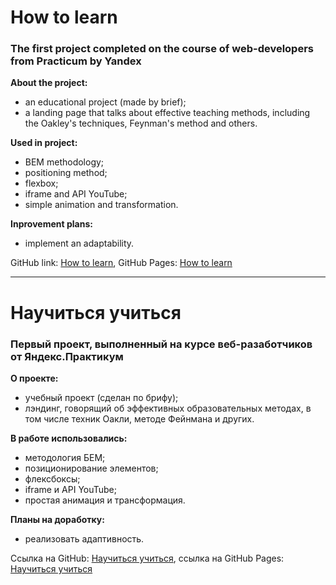 # How to learn
### The first project completed on the course of web-developers from Practicum by Yandex

**About the project:**
* an educational project (made by brief);
* a landing page that talks about effective teaching methods, including the Oakley's techniques, Feynman's method and others.

**Used in project:**
* BEM methodology;
* positioning method;
* flexbox;
* iframe and API YouTube;
* simple animation and transformation.

**Inprovement plans:**
* implement an adaptability.

GitHub link: [How to learn](https://github.com/MariaSeraya/how-to-learn.git),
GitHub Pages: [How to learn](https://mariaseraya.github.io/how-to-learn/)

------

# Научиться учиться
### Первый проект, выполненный на курсе веб-разаботчиков от Яндекс.Практикум

**О проекте:**
* учебный проект (сделан по брифу);
* лэндинг, говорящий об эффективных образовательных методах, в том числе техник Оакли, методе Фейнмана и других.

**В работе использовались:**
* методология БЕМ;
* позиционирование элементов;
* флексбоксы;
* iframe и API YouTube;
* простая анимация и трансформация.

**Планы на доработку:**
* реализовать адаптивность.

Ссылка на GitHub: [Научиться учиться](https://github.com/MariaSeraya/how-to-learn.git),
cсылка на GitHub Pages: [Научиться учиться](https://mariaseraya.github.io/how-to-learn/)



